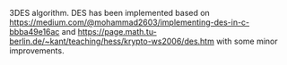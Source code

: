 3DES algorithm.
DES has been implemented based on https://medium.com/@mohammad2603/implementing-des-in-c-bbba49e16ac
and https://page.math.tu-berlin.de/~kant/teaching/hess/krypto-ws2006/des.htm with some minor improvements.
